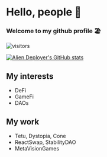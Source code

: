 # Hello, people 👋
### Welcome to my github profile :beach_umbrella:
![visitors](https://visitor-badge.deta.dev/badge?page_id=a17/a17)

[![Alien Deployer's GitHub stats](https://github-readme-stats.vercel.app/api?username=a17&hide=stars&count_private=true&theme=blue-green)](https://github.com/anuraghazra/github-readme-stats)

## My interests
* DeFi
* GameFi
* DAOs

## My work
* Tetu, Dystopia, Cone
* ReactSwap, StabilityDAO
* MetaVisionGames

<!--
**a17/a17** is a ✨ _special_ ✨ repository because its `README.md` (this file) appears on your GitHub profile.

Here are some ideas to get you started:

- 🔭 I’m currently working on ...
- 🌱 I’m currently learning ...
- 👯 I’m looking to collaborate on ...
- 🤔 I’m looking for help with ...
- 💬 Ask me about ...
- 📫 How to reach me: ...
- 😄 Pronouns: ...
- ⚡ Fun fact: ...
-->
